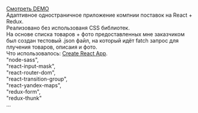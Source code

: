 <a href="https://frontendkor.github.io/Haltraid2018/">Смотреть DEMO</a><br>
Адаптивное одностраничное приложение компнии поставок на React + Redux.<br>
Реализовано без использованя CSS библиотек.<br>
На основе списка товаров + фото предоставленных мне заказчиком был создан тестовый .json файл, на который идёт fatch запрос для плучения товаров, описаия и фото.
<br>
Что использовалось:
[Create React App](https://github.com/facebook/create-react-app).<br>
"node-sass",<br>
"react-input-mask",<br>
"react-router-dom",<br>
"react-transition-group",<br>
"react-yandex-maps",<br>
"redux-form",<br>
"redux-thunk"<br>
...
